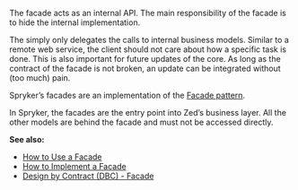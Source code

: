 The facade acts as an internal API. The main responsibility of the facade is to hide the internal implementation.

The simply only delegates the calls to internal business models. Similar to a remote web service, the client should not care about how a specific task is done. This is also important for future updates of the core. As long as the contract of the facade is not broken, an update can be integrated without (too much) pain.

Spryker’s facades are an implementation of the [Facade pattern](https://en.wikipedia.org/wiki/Facade_pattern).

In Spryker, the facades are the entry point into Zed’s business layer. All the other models are behind the facade and must not be accessed directly.

**See also:**

* [How to Use a Facade](https://documentation.spryker.com/v4/docs/zed-facade-how-to-use)
* [How to Implement a Facade](https://documentation.spryker.com/v4/docs/zed-facade-how-to-implement)
* [Design by Contract (DBC) - Facade](https://documentation.spryker.com/v4/docs/zed-facade-design-by-contract.htm)